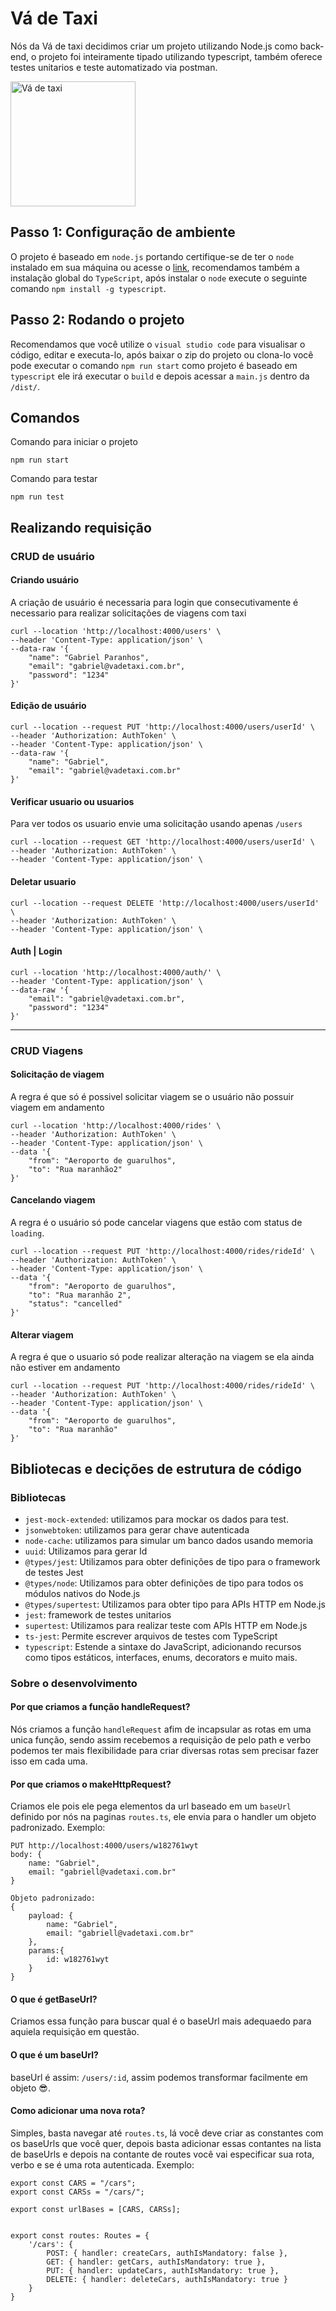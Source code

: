 # Vá de Taxi
Nós da Vá de taxi decidimos criar um projeto utilizando Node.js como back-end, o projeto foi inteiramente tipado utilizando typescript, também oferece testes unitarios e teste automatizado via postman.

<img src="https://vadetaxi.com.br/wp-content/uploads/2022/11/logotipo_header-menu-novo.png" alt="Vá de taxi" width="200"/>


## Passo 1: Configuração de ambiente
O projeto é baseado em `node.js` portando certifique-se de ter o `node` instalado em sua máquina ou acesse o [link](https://nodejs.org/en), recomendamos também a instalação global do `TypeScript`, após instalar o `node` execute o seguinte comando `npm install -g typescript`.

## Passo 2: Rodando o projeto
Recomendamos que você utilize o `visual studio code` para visualisar o código, editar e executa-lo, após baixar o zip do projeto ou clona-lo você pode executar o comando `npm run start` como projeto é baseado em `typescript` ele irá executar o `build` e depois acessar a `main.js` dentro da `/dist/`.

## Comandos
Comando para iniciar o projeto
```
npm run start
```

Comando para testar
```
npm run test
```

## Realizando requisição
### CRUD de usuário
#### Criando usuário
A criação de usuário é necessaria para login que consecutivamente é necessario para realizar solicitações de viagens com taxi
```
curl --location 'http://localhost:4000/users' \
--header 'Content-Type: application/json' \
--data-raw '{
    "name": "Gabriel Paranhos",
    "email": "gabriel@vadetaxi.com.br",
    "password": "1234"
}'
```

#### Edição de usuário
```
curl --location --request PUT 'http://localhost:4000/users/userId' \
--header 'Authorization: AuthToken' \
--header 'Content-Type: application/json' \
--data-raw '{
    "name": "Gabriel",
    "email": "gabriel@vadetaxi.com.br"
}'
```

#### Verificar usuario ou usuarios
Para ver todos os usuario envie uma solicitação usando apenas `/users`
```
curl --location --request GET 'http://localhost:4000/users/userId' \
--header 'Authorization: AuthToken' \
--header 'Content-Type: application/json' \
```

#### Deletar usuario
```
curl --location --request DELETE 'http://localhost:4000/users/userId' \
--header 'Authorization: AuthToken' \
--header 'Content-Type: application/json' \
```

#### Auth | Login
```
curl --location 'http://localhost:4000/auth/' \
--header 'Content-Type: application/json' \
--data-raw '{
    "email": "gabriel@vadetaxi.com.br",
    "password": "1234"
}'
```
----

### CRUD Viagens
#### Solicitação de viagem
A regra é que só é possivel solicitar viagem se o usuário não possuir viagem em andamento
```
curl --location 'http://localhost:4000/rides' \
--header 'Authorization: AuthToken' \
--header 'Content-Type: application/json' \
--data '{
    "from": "Aeroporto de guarulhos",
    "to": "Rua maranhão2"
}'
```

#### Cancelando viagem
A regra é o usuário só pode cancelar viagens que estão com status de `loading`.
```
curl --location --request PUT 'http://localhost:4000/rides/rideId' \
--header 'Authorization: AuthToken' \
--header 'Content-Type: application/json' \
--data '{
    "from": "Aeroporto de guarulhos",
    "to": "Rua maranhão 2",
    "status": "cancelled"
}'
```

#### Alterar viagem
A regra é que o usuario só pode realizar alteração na viagem se ela ainda não estiver em andamento
```
curl --location --request PUT 'http://localhost:4000/rides/rideId' \
--header 'Authorization: AuthToken' \
--header 'Content-Type: application/json' \
--data '{
    "from": "Aeroporto de guarulhos",
    "to": "Rua maranhão"
}'
```

## Bibliotecas e decições de estrutura de código
### Bibliotecas
- `jest-mock-extended`: utilizamos para mockar os dados para test.
- `jsonwebtoken`: utilizamos para gerar chave autenticada
- `node-cache`: utilizamos para simular um banco dados usando memoria
- `uuid`: Utilizamos para gerar Id
- `@types/jest`: Utilizamos para obter definições de tipo para o framework de testes Jest
- `@types/node`: Utilizamos para obter definições de tipo para todos os módulos nativos do Node.js
- `@types/supertest`: Utilizamos para obter tipo para  APIs HTTP em Node.js
- `jest`: framework de testes unitarios
- `supertest`: Utilizamos para realizar teste com APIs HTTP em Node.js
- `ts-jest`: Permite escrever arquivos de testes com TypeScript
- `typescript`: Estende a sintaxe do JavaScript, adicionando recursos como tipos estáticos, interfaces, enums, decorators e muito mais. 

### Sobre o desenvolvimento
#### Por que criamos a função handleRequest?
Nós criamos a função `handleRequest` afim de incapsular as rotas em uma unica função, sendo assim recebemos a requisição de pelo path e verbo podemos ter mais flexibilidade para criar diversas rotas sem precisar fazer isso em cada uma.

#### Por que criamos o makeHttpRequest?
Criamos ele pois ele pega elementos da url baseado em um `baseUrl` definido por nós na paginas `routes.ts`, ele envia para o handler um objeto padronizado.
Exemplo:
```
PUT http://localhost:4000/users/w182761wyt
body: {
    name: "Gabriel",
    email: "gabriell@vadetaxi.com.br"
}

Objeto padronizado:
{
    payload: {
        name: "Gabriel",
        email: "gabriell@vadetaxi.com.br"
    },
    params:{
        id: w182761wyt
    }
}
```

#### O que é getBaseUrl?
Criamos essa função para buscar qual é o baseUrl mais adequaedo para aquiela requisição em questão.

#### O que é um baseUrl?
baseUrl é assim: `/users/:id`, assim podemos transformar facilmente em objeto 😎.

#### Como adicionar uma nova rota?
Simples, basta navegar até `routes.ts`, lá você deve criar as constantes com os baseUrls que você quer, depois basta adicionar essas contantes na lista de baseUrls e depois na contante de routes você vai especificar sua rota, verbo e se é uma rota autenticada.
Exemplo:
```
export const CARS = "/cars";
export const CARSs = "/cars/";

export const urlBases = [CARS, CARSs];


export const routes: Routes = {
    '/cars': {
        POST: { handler: createCars, authIsMandatory: false },
        GET: { handler: getCars, authIsMandatory: true },
        PUT: { handler: updateCars, authIsMandatory: true },
        DELETE: { handler: deleteCars, authIsMandatory: true }
    }
}
```
